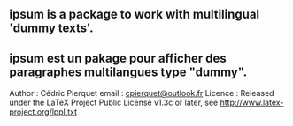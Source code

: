 ipsum is a package to work with multilingual 'dummy texts'.
----------------------------------------------------------------------------
ipsum est un pakage pour afficher des paragraphes multilangues type "dummy".
----------------------------------------------------------------------------
Author : Cédric Pierquet
email : cpierquet@outlook.fr
Licence : Released under the LaTeX Project Public License v1.3c or later, see http://www.latex-project.org/lppl.txt